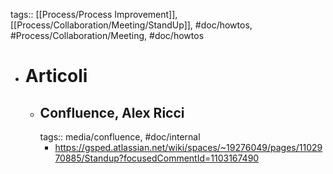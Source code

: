 tags:: [[Process/Process Improvement]], [[Process/Collaboration/Meeting/StandUp]], #doc/howtos, #Process/Collaboration/Meeting, #doc/howtos

- # Articoli
	- ## Confluence, Alex Ricci
	  tags:: media/confluence, #doc/internal
		- https://gsped.atlassian.net/wiki/spaces/~19276049/pages/1102970885/Standup?focusedCommentId=1103167490
